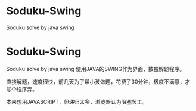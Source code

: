 # Soduku-Swing
Soduku solve by java swing

# Soduku-Swing
Soduku solve by java swing
使用JAVA的SWING作为界面，数独解题程序。

直接解题，速度很快，前几天为了帮小孩做题，花费了30分钟，极度不满意，才写个程序弄。

本来想用JAVASCRIPT，但递归太多，浏览器认为阻塞罢工。